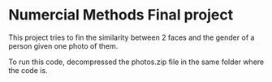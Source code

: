 # Numercial Methods Final project 
This project tries to fin the similarity between 2 faces and the gender of a person given one photo of them.

To run this code, decompressed the photos.zip file in the same folder where the code is.
